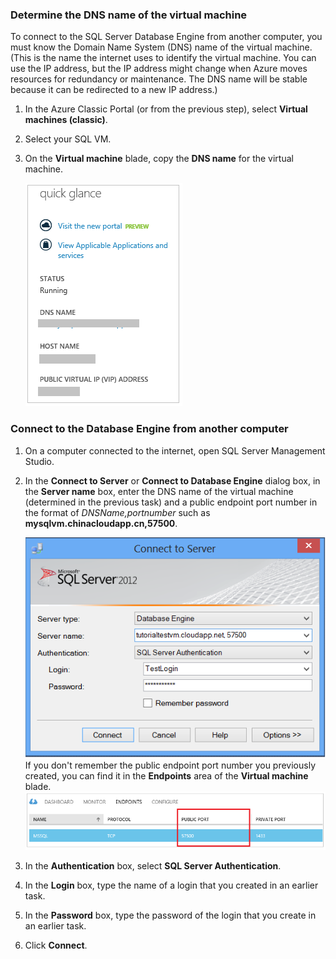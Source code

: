 ### Determine the DNS name of the virtual machine

To connect to the SQL Server Database Engine from another computer, you must know the Domain Name System (DNS) name of the virtual machine. (This is the name the internet uses to identify the virtual machine. You can use the IP address, but the IP address might change when Azure moves resources for redundancy or maintenance. The DNS name will be stable because it can be redirected to a new IP address.)  

1. In the Azure Classic Portal (or from the previous step), select **Virtual machines (classic)**.

2. Select your SQL VM.
2. On the **Virtual machine** blade, copy the **DNS name** for the virtual machine.

	![DNS name](./media/virtual-machines-sql-server-connection-steps/sql-vm-dns-name.png)
	

### Connect to the Database Engine from another computer
 
1. On a computer connected to the internet, open SQL Server Management Studio.
2. In the **Connect to Server** or **Connect to Database Engine** dialog box, in the **Server name** box, enter the DNS name of the virtual machine (determined in the previous task) and a public endpoint port number in the format of *DNSName,portnumber* such as **mysqlvm.chinacloudapp.cn,57500**.

	![Connect using SSMS](./media/virtual-machines-sql-server-connection-steps/33Connect-SSMS.png)
	If you don't remember the public endpoint port number you previously created, you can find it in the **Endpoints** area of the **Virtual machine** blade.
	![Public Port](./media/virtual-machines-sql-server-connection-steps/sql-vm-port-number.png)
3. In the **Authentication** box, select **SQL Server Authentication**.
5. In the **Login** box, type the name of a login that you created in an earlier task.
6. In the **Password** box, type the password of the login that you create in an earlier task.
7. Click **Connect**.
